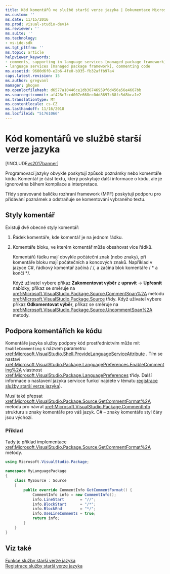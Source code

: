 ```yaml
---
title: Kód komentářů ve službě starší verze jazyka | Dokumentace Microsoftu
ms.custom: ''
ms.date: 11/15/2016
ms.prod: visual-studio-dev14
ms.reviewer: ''
ms.suite: ''
ms.technology:
- vs-ide-sdk
ms.tgt_pltfrm: ''
ms.topic: article
helpviewer_keywords:
- comments, supporting in language services [managed package framework]
- language services [managed package framework], commenting code
ms.assetid: 9600d6f0-e2b6-4fe0-b935-fb32affb97a4
caps.latest.revision: 15
ms.author: gregvanl
manager: ghogen
ms.openlocfilehash: d6577a10446ce1db36746959f6d456a56e4667bb
ms.sourcegitcommit: af428c7ccd007e668ec0dd8697c88fc5d8bca1e2
ms.translationtype: MT
ms.contentlocale: cs-CZ
ms.lasthandoff: 11/16/2018
ms.locfileid: "51761066"
---
```

# <a name="commenting-code-in-a-legacy-language-service"></a>Kód komentářů ve službě starší verze jazyka
[!INCLUDE[vs2017banner](../../includes/vs2017banner.md)]

Programovací jazyky obvykle poskytují způsob poznámky nebo komentáře kódu. Komentář je část textu, který poskytuje další informace o kódu, ale je ignorována během kompilace a interpretace.  
  
 Třídy spravované balíčku rozhraní framework (MPF) poskytují podporu pro přidávání poznámek a odstraňuje se komentování vybraného textu.  
  
## <a name="comment-styles"></a>Styly komentář  
 Existují dvě obecné styly komentář:  
  
1. Řádek komentáře, kde komentář je na jednom řádku.  
  
2. Komentáře bloku, ve kterém komentář může obsahovat více řádků.  
  
   Komentářů řádku mají obvykle počáteční znak (nebo znaky), při komentáře bloku mají počátečních a koncových znaků. Například v jazyce C#, řádkový komentář začíná / /, a začíná blok komentáře / * a končí \*/.  
  
   Když uživatel vybere příkaz **Zakomentovat výběr** z **upravit** -> **Upřesnit** nabídky, příkaz se směruje na <xref:Microsoft.VisualStudio.Package.Source.CommentSpan%2A> metodu <xref:Microsoft.VisualStudio.Package.Source> třídy. Když uživatel vybere příkaz **Odkomentovat výběr**, příkaz se směruje na <xref:Microsoft.VisualStudio.Package.Source.UncommentSpan%2A> metody.  
  
## <a name="supporting-code-comments"></a>Podpora komentářích ke kódu  
 Komentáře jazyka služby podpory kód prostřednictvím může mít `EnableCommenting` s názvem parametru <xref:Microsoft.VisualStudio.Shell.ProvideLanguageServiceAttribute> . Tím se nastaví <xref:Microsoft.VisualStudio.Package.LanguagePreferences.EnableCommenting%2A> vlastnost <xref:Microsoft.VisualStudio.Package.LanguagePreferences> třídy. Další informace o nastavení jazyka servicce funkcí najdete v tématu [registrace služby starší verze jazyka](../../extensibility/internals/registering-a-legacy-language-service1.md)).  
  
 Musí také přepsat <xref:Microsoft.VisualStudio.Package.Source.GetCommentFormat%2A> metodu pro návrat <xref:Microsoft.VisualStudio.Package.CommentInfo> strukturu s znaky komentáře pro váš jazyk. C# – znaky komentáře styl čáry jsou výchozí.  
  
### <a name="example"></a>Příklad  
 Tady je příklad implementace <xref:Microsoft.VisualStudio.Package.Source.GetCommentFormat%2A> metody.  
  
```csharp  
using Microsoft.VisualStudio.Package;  
  
namespace MyLanguagePackage  
{  
    class MySource : Source  
    {  
        public override CommentInfo GetCommentFormat() {  
            CommentInfo info = new CommentInfo();  
            info.LineStart       = "//";  
            info.BlockStart      = "/*";  
            info.BlockEnd        = "*/";  
            info.UseLineComments = true;  
            return info;  
        }  
    }  
}  
```  
  
## <a name="see-also"></a>Viz také  
 [Funkce služby starší verze jazyka](../../extensibility/internals/legacy-language-service-features1.md)   
 [Registrace služby starší verze jazyka](../../extensibility/internals/registering-a-legacy-language-service1.md)

